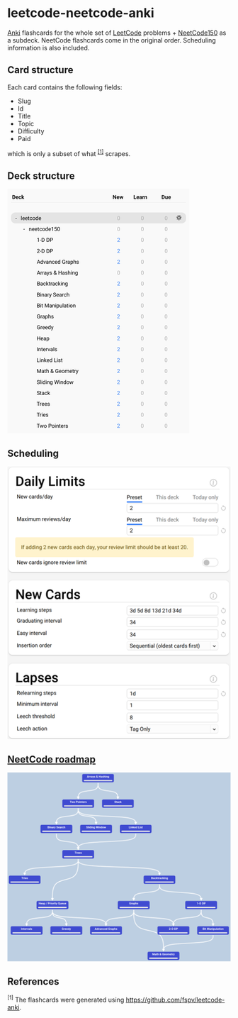 # leetcode-neetcode-anki
[Anki](https://apps.ankiweb.net/) flashcards for the whole set of [LeetCode](https://leetcode.com/) problems + [NeetCode150](https://neetcode.io/) as a subdeck. NeetCode flashcards come in the original order. Scheduling information is also included.

## Card structure
Each card contains the following fields:
* Slug
* Id
* Title
* Topic
* Difficulty
* Paid

which is only a subset of what <sup>[[1]](#1)</sup> scrapes.

## Deck structure
![Deck structure](img/deck-structure.png)

## Scheduling
![Scheduling](img/scheduling.png)

## [NeetCode roadmap](https://neetcode.io/roadmap)
![NeetCode roadmap](img/neetcode-roadmap.png)

## References
<sup><a id="1">[1]</a></sup> The flashcards were generated using https://github.com/fspv/leetcode-anki.

